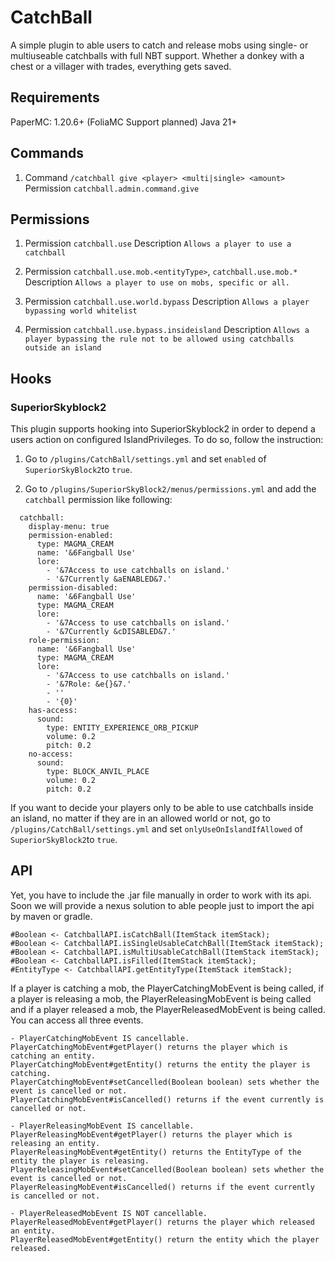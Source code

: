 
# CatchBall

A simple plugin to able users to catch and release mobs using single- or multiuseable catchballs with full NBT support. Whether a donkey with a chest or a villager with trades, everything gets saved. 

## Requirements
PaperMC: 1.20.6+
(FoliaMC Support planned)
Java 21+

## Commands
1) Command `/catchball give <player> <multi|single> <amount>`
 Permission `catchball.admin.command.give`


## Permissions
1) Permission `catchball.use`
 Description `Allows a player to use a catchball`

2) Permission `catchball.use.mob.<entityType>`, `catchball.use.mob.*`
 Description `Allows a player to use on mobs, specific or all.`

3) Permission `catchball.use.world.bypass`
 Description `Allows a player bypassing world whitelist`

4) Permission `catchball.use.bypass.insideisland`
 Description `Allows a player bypassing the rule not to be allowed using catchballs outside an island`
 
## Hooks
### SuperiorSkyblock2
This plugin supports hooking into SuperiorSkyblock2 in order to depend a users action on configured IslandPrivileges. To do so, follow the instruction:

1) Go to
`/plugins/CatchBall/settings.yml` 
and set `enabled` of `SuperiorSkyBlock2`to `true`.

2) Go to
`/plugins/SuperiorSkyBlock2/menus/permissions.yml` and add the `catchball` permission like following:

```
  catchball:
    display-menu: true
    permission-enabled:
      type: MAGMA_CREAM
      name: '&6Fangball Use'
      lore:
        - '&7Access to use catchballs on island.'
        - '&7Currently &aENABLED&7.'
    permission-disabled:
      name: '&6Fangball Use'
      type: MAGMA_CREAM
      lore:
        - '&7Access to use catchballs on island.'
        - '&7Currently &cDISABLED&7.'
    role-permission:
      name: '&6Fangball Use'
      type: MAGMA_CREAM
      lore:
        - '&7Access to use catchballs on island.'
        - '&7Role: &e{}&7.'
        - ''
        - '{0}'
    has-access:
      sound:
        type: ENTITY_EXPERIENCE_ORB_PICKUP
        volume: 0.2
        pitch: 0.2
    no-access:
      sound:
        type: BLOCK_ANVIL_PLACE
        volume: 0.2
        pitch: 0.2
```
If you want to decide your players only to be able to use catchballs inside an island, no matter if they are in an allowed world or not, go to
`/plugins/CatchBall/settings.yml` 
and set `onlyUseOnIslandIfAllowed` of `SuperiorSkyBlock2`to `true`.

## API
Yet, you have to include the .jar file manually in order to work with its api. Soon we will provide a nexus solution to able people just to import the api by maven or gradle. 
```
#Boolean <- CatchballAPI.isCatchBall(ItemStack itemStack);
#Boolean <- CatchballAPI.isSingleUsableCatchBall(ItemStack itemStack);
#Boolean <- CatchballAPI.isMultiUsableCatchBall(ItemStack itemStack);
#Boolean <- CatchballAPI.isFilled(ItemStack itemStack);
#EntityType <- CatchballAPI.getEntityType(ItemStack itemStack);
```
If a player is catching a mob, the PlayerCatchingMobEvent is being called, if a player is releasing a mob, the PlayerReleasingMobEvent is being called and if a player released a mob, the PlayerReleasedMobEvent is being called. You can access all three events.
```
- PlayerCatchingMobEvent IS cancellable.
PlayerCatchingMobEvent#getPlayer() returns the player which is catching an entity.
PlayerCatchingMobEvent#getEntity() returns the entity the player is catching.
PlayerCatchingMobEvent#setCancelled(Boolean boolean) sets whether the event is cancelled or not.
PlayerCatchingMobEvent#isCancelled() returns if the event currently is cancelled or not.

- PlayerReleasingMobEvent IS cancellable.
PlayerReleasingMobEvent#getPlayer() returns the player which is releasing an entity.
PlayerReleasingMobEvent#getEntity() returns the EntityType of the entity the player is releasing.
PlayerReleasingMobEvent#setCancelled(Boolean boolean) sets whether the event is cancelled or not.
PlayerReleasingMobEvent#isCancelled() returns if the event currently is cancelled or not.

- PlayerReleasedMobEvent IS NOT cancellable.
PlayerReleasedMobEvent#getPlayer() returns the player which released an entity.
PlayerReleasedMobEvent#getEntity() return the entity which the player released.
```

